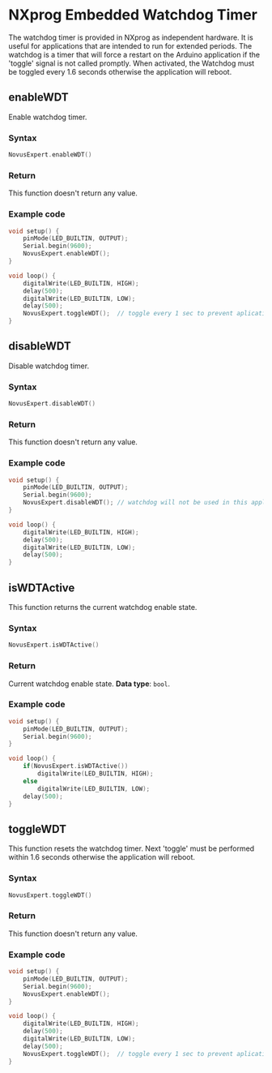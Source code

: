# NXprog Embedded Watchdog Timer

The watchdog timer is provided in NXprog as independent hardware. It is useful for applications that are intended to run for extended periods. 
The watchdog is a timer that will force a restart on the Arduino application if the 'toggle' signal is not called promptly. When activated, the Watchdog must be toggled every 1.6 seconds otherwise the application will reboot.

## enableWDT

Enable watchdog timer. 

### Syntax
```C
NovusExpert.enableWDT()
```

### Return

This function doesn't return any value.

### Example code
```C
void setup() {
    pinMode(LED_BUILTIN, OUTPUT);
    Serial.begin(9600);
    NovusExpert.enableWDT();
}

void loop() {
    digitalWrite(LED_BUILTIN, HIGH);
    delay(500);
    digitalWrite(LED_BUILTIN, LOW);
    delay(500);
    NovusExpert.toggleWDT();  // toggle every 1 sec to prevent aplication to reset
}
```

## disableWDT

Disable watchdog timer. 

### Syntax
```C
NovusExpert.disableWDT()
```

### Return

This function doesn't return any value.

### Example code
```C
void setup() {
    pinMode(LED_BUILTIN, OUTPUT);
    Serial.begin(9600);
    NovusExpert.disableWDT(); // watchdog will not be used in this application
}

void loop() {
    digitalWrite(LED_BUILTIN, HIGH);
    delay(500);
    digitalWrite(LED_BUILTIN, LOW);
    delay(500);
}
```
## isWDTActive

This function returns the current watchdog enable state. 

### Syntax
```C
NovusExpert.isWDTActive()
```

### Return

Current watchdog enable state. **Data type**: `bool`.

### Example code
```C
void setup() {
    pinMode(LED_BUILTIN, OUTPUT);
    Serial.begin(9600);
}

void loop() {
    if(NovusExpert.isWDTActive())
        digitalWrite(LED_BUILTIN, HIGH);
    else
        digitalWrite(LED_BUILTIN, LOW);
    delay(500);
}
```

## toggleWDT

 This function resets the watchdog timer. Next 'toggle' must be performed within 1.6 seconds otherwise the application will reboot.

### Syntax
```C
NovusExpert.toggleWDT()
```

### Return

This function doesn't return any value.

### Example code
```C
void setup() {
    pinMode(LED_BUILTIN, OUTPUT);
    Serial.begin(9600);
    NovusExpert.enableWDT();
}

void loop() {
    digitalWrite(LED_BUILTIN, HIGH);
    delay(500);
    digitalWrite(LED_BUILTIN, LOW);
    delay(500);
    NovusExpert.toggleWDT();  // toggle every 1 sec to prevent aplication to reset
}
```
